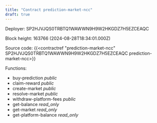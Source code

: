 ```yaml
---
title: "Contract prediction-market-ncc"
draft: true
---
```

Deployer: SP2HJVJQS0TRBTQ1WAWWN9H9W2HKGDZ7H5EZCEAQC


 



Block height: 163766 (2024-08-28T18:34:01.000Z)

Source code: {{<contractref "prediction-market-ncc" SP2HJVJQS0TRBTQ1WAWWN9H9W2HKGDZ7H5EZCEAQC prediction-market-ncc>}}

Functions:

* buy-prediction _public_
* claim-reward _public_
* create-market _public_
* resolve-market _public_
* withdraw-platform-fees _public_
* get-balance _read_only_
* get-market _read_only_
* get-platform-balance _read_only_
